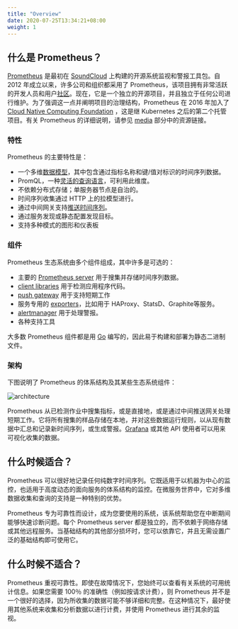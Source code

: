 ```yaml
---
title: "Overview"
date: 2020-07-25T13:34:21+08:00
weight: 1
---
```


## 什么是 Prometheus？

[Prometheus](https://github.com/prometheus) 是最初在 [SoundCloud](https://soundcloud.com/) 上构建的开源系统监视和警报工具包。自 2012 年成立以来，许多公司和组织都采用了 Prometheus，该项目拥有非常活跃的开发人员和用户[社区](https://prometheus.io/community)。现在，它是一个独立的开源项目，并且独立于任何公司进行维护。为了强调这一点并阐明项目的治理结构，Prometheus 在 2016 年加入了 [Cloud Native Computing Foundation](https://cncf.io/) ，这是继 Kubernetes 之后的第二个托管项目。有关 Prometheus 的详细说明，请参见 [media](https://prometheus.io/docs/introduction/media/) 部分中的资源链接。

### 特性

Prometheus 的主要特性是：

- 一个多维[数据模型](https://prometheus.io/docs/concepts/data_model/)，其中包含通过指标名称和键/值对标识的时间序列数据。
- PromQL，一种[灵活的查询语言](https://prometheus.io/docs/prometheus/latest/querying/basics/)，可利用此维度。
- 不依赖分布式存储；单服务器节点是自治的。
- 时间序列收集通过 HTTP 上的拉模型进行。
- 通过中间网关支持[推送时间序列](https://prometheus.io/docs/instrumenting/pushing/)。
- 通过服务发现或静态配置发现目标。
- 支持多种模式的图形和仪表板

### 组件

Prometheus 生态系统由多个组件组成，其中许多是可选的：

- 主要的 [Prometheus server](https://github.com/prometheus/prometheus) 用于搜集并存储时间序列数据。
- [client libraries](https://prometheus.io/docs/instrumenting/clientlibs/) 用于检测应用程序代码。
- [push gateway](https://github.com/prometheus/pushgateway) 用于支持短期工作
- 服务专用的 [exporters](https://prometheus.io/docs/instrumenting/exporters/)，比如用于 HAProxy、StatsD、Graphite等服务。
- [alertmanager](https://github.com/prometheus/alertmanager) 用于处理警报。
- 各种支持工具

大多数 Prometheus 组件都是用 [Go](https://golang.org/) 编写的，因此易于构建和部署为静态二进制文件。

### 架构

下图说明了 Prometheus 的体系结构及其某些生态系统组件：

![architecture](https://prometheus.io/assets/architecture.png)

Prometheus 从已检测作业中搜集指标，或是直接地，或是通过中间推送网关处理短期工作。它将所有搜集的样品存储在本地，并对这些数据运行规则，以从现有数据中汇总和记录新时间序列，或生成警报。[Grafana](https://grafana.com/) 或其他 API 使用者可以用来可视化收集的数据。

## 什么时候适合？

Prometheus 可以很好地记录任何纯数字时间序列。它既适用于以机器为中心的监控，也适用于高度动态的面向服务的体系结构的监控。在微服务世界中，它对多维数据收集和查询的支持是一种特别的优势。

Prometheus 专为可靠性而设计，成为您要使用的系统，该系统帮助您在中断期间能够快速诊断问题。每个 Prometheus server 都是独立的，而不依赖于网络存储或其他远程服务。当基础结构的其他部分损坏时，您可以依靠它，并且无需设置广泛的基础结构即可使用它。

## 什么时候不适合？

Prometheus 重视可靠性。即使在故障情况下，您始终可以查看有关系统的可用统计信息。如果您需要 100％ 的准确性（例如按请求计费），则 Prometheus 并不是一个很好的选择，因为所收集的数据可能不够详细和完整。在这种情况下，最好使用其他系统来收集和分析数据以进行计费，并使用 Prometheus 进行其余的监视。